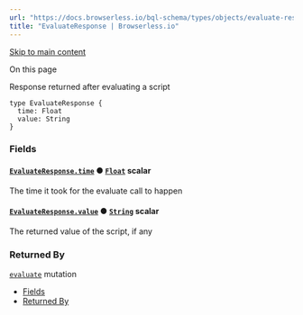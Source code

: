 ```yaml
---
url: "https://docs.browserless.io/bql-schema/types/objects/evaluate-response"
title: "EvaluateResponse | Browserless.io"
---
```


[Skip to main content](https://docs.browserless.io/bql-schema/types/objects/evaluate-response#__docusaurus_skipToContent_fallback)

On this page

Response returned after evaluating a script

```codeBlockLines_p187
type EvaluateResponse {
  time: Float
  value: String
}

```

### Fields [​](https://docs.browserless.io/bql-schema/types/objects/evaluate-response\#fields "Direct link to Fields")

#### [`EvaluateResponse.time`](https://docs.browserless.io/bql-schema/types/objects/evaluate-response\#) ● [`Float`](https://docs.browserless.io/bql-schema/types/scalars/float) scalar [​](https://docs.browserless.io/bql-schema/types/objects/evaluate-response\#evaluateresponsetimefloat- "Direct link to evaluateresponsetimefloat-")

The time it took for the evaluate call to happen

#### [`EvaluateResponse.value`](https://docs.browserless.io/bql-schema/types/objects/evaluate-response\#) ● [`String`](https://docs.browserless.io/bql-schema/types/scalars/string) scalar [​](https://docs.browserless.io/bql-schema/types/objects/evaluate-response\#evaluateresponsevaluestring- "Direct link to evaluateresponsevaluestring-")

The returned value of the script, if any

### Returned By [​](https://docs.browserless.io/bql-schema/types/objects/evaluate-response\#returned-by "Direct link to Returned By")

[`evaluate`](https://docs.browserless.io/bql-schema/operations/mutations/evaluate) mutation

- [Fields](https://docs.browserless.io/bql-schema/types/objects/evaluate-response#fields)
- [Returned By](https://docs.browserless.io/bql-schema/types/objects/evaluate-response#returned-by)